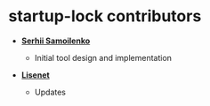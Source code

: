 startup-lock contributors
============================================

* **[Serhii Samoilenko](https://github.com/serhii-samoilenko)**

  * Initial tool design and implementation

* **[Lisenet](https://github.com/lisenet)**

  * Updates

